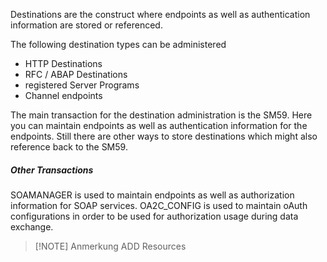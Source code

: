 Destinations are the construct where endpoints as well as authentication information are stored or referenced.

The following destination types can be administered 
- HTTP Destinations 
- RFC / ABAP Destinations
- registered Server Programs
- Channel endpoints 

The main transaction for the destination administration is the SM59. Here you can maintain endpoints as well as authentication information for the endpoints. Still there are other ways to store destinations which might also reference back to the SM59.
##### Other Transactions
SOAMANAGER is used to maintain endpoints as well as authorization information for SOAP services. OA2C_CONFIG is used to maintain oAuth configurations in order to be used for authorization usage during data exchange.

> [!NOTE] Anmerkung
> ADD Resources